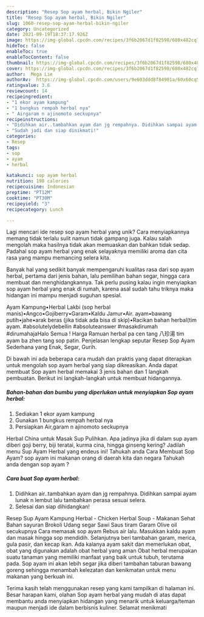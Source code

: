 ```yaml
---
description: "Resep Sop ayam herbal, Bikin Ngiler"
title: "Resep Sop ayam herbal, Bikin Ngiler"
slug: 1060-resep-sop-ayam-herbal-bikin-ngiler
category: Uncategorized
date: 2021-09-19T18:37:17.926Z
image: https://img-global.cpcdn.com/recipes/3f6b2067d1f82598/680x482cq70/sop-ayam-herbal-foto-resep-utama.jpg
hideToc: false
enableToc: true
enableTocContent: false
thumbnail: https://img-global.cpcdn.com/recipes/3f6b2067d1f82598/680x482cq70/sop-ayam-herbal-foto-resep-utama.jpg
cover: https://img-global.cpcdn.com/recipes/3f6b2067d1f82598/680x482cq70/sop-ayam-herbal-foto-resep-utama.jpg
author:  Mega Lie
authorAv:  https://img-global.cpcdn.com/users/9e603ddd8f84901a/60x60cq50/avatar.jpg
ratingvalue: 3.6
reviewcount: 14
recipeingredient:
- "1 ekor ayam kampung"
- "1 bungkus rempah herbal nya"
- " Airgaram n ajinomoto seckupnya"
recipeinstructions:
- "Didihkan air..tambahkan ayam dan jg rempahnya. Didihkan sampai ayam lunak n lembut lalu tambahkan perasa sesuai selera."
- "Sudah jadi dan siap dinikmati!"
categories:
- Resep
tags:
- sop
- ayam
- herbal

katakunci: sop ayam herbal 
nutrition: 198 calories
recipecuisine: Indonesian
preptime: "PT12M"
cooktime: "PT30M"
recipeyield: "3"
recipecategory: Lunch

---
```



Lagi mencari ide resep sop ayam herbal yang unik? Cara menyiapkannya memang tidak terlalu sulit namun tidak gampang juga. Kalau salah mengolah maka hasilnya tidak akan memuaskan dan bahkan tidak sedap. Padahal sop ayam herbal yang enak selayaknya memiliki aroma dan cita rasa yang mampu memancing selera kita.


Banyak hal yang sedikit banyak mempengaruhi kualitas rasa dari sop ayam herbal, pertama dari jenis bahan, lalu pemilihan bahan segar, hingga cara membuat dan menghidangkannya. Tak perlu pusing kalau ingin menyiapkan sop ayam herbal yang enak di rumah, karena asal sudah tahu triknya maka hidangan ini mampu menjadi suguhan spesial.

Ayam Kampung•Herbal Lakbi (sop herbal manis)•Angco•Gojiberry•Garam•Kaldu Jamur•Air. ayam•bawang putih•jahe•arak beras (jika tidak ada bisa di skip)•Racikan bahan herbal(tim ayam. #absolutelydebellin #absoluteanswer #masakdirumah #dirumahajaHalo Semua ! Harga Ramuan herbal pa cen tang 八珍湯 tim ayam ba zhen tang sop patin. Penjelasan lengkap seputar Resep Sop Ayam Sederhana yang Enak, Segar, Gurih.


Di bawah ini ada beberapa cara mudah dan praktis yang dapat diterapkan untuk mengolah sop ayam herbal yang siap dikreasikan. Anda dapat membuat Sop ayam herbal memakai 3 jenis bahan dan 1 langkah pembuatan. Berikut ini langkah-langkah untuk membuat hidangannya.

<!--inarticleads1-->

##### Bahan-bahan dan bumbu yang diperlukan untuk menyiapkan Sop ayam herbal:

1. Sediakan 1 ekor ayam kampung
1. Gunakan 1 bungkus rempah herbal nya
1. Persiapkan  Air,garam n ajinomoto seckupnya


Herbal China untuk Masak Sup Pulihkan. Apa jadinya jika di dalam sup ayam diberi goji berry, biji teratai, kurma cina, hingga ginseng kering? Jadilah menu Sup Ayam Herbal yang endeus ini! Tahukah anda Cara Membuat Sop Ayam? sop ayam ini makanan orang di daerah kita dan negara Tahukah anda dengan sop ayam ? 

<!--inarticleads2-->

##### Cara buat Sop ayam herbal:

1. Didihkan air..tambahkan ayam dan jg rempahnya. Didihkan sampai ayam lunak n lembut lalu tambahkan perasa sesuai selera.
1. Selesai dan siap dihidangkan!

Resep Sup Ayam Kampung Herbal - Chicken Herbal Soup - Makanan Sehat Bahan sayuran Brokoli Udang segar Sawi Saus tiram Garam Olive oil secukupnya Cara memasak sop ayam Rebus air lalu. Masukkan kaldu ayam dan masak hingga sop mendidih. Selanjutnya beri tambahan garam, merica, gula pasir, dan kecap ikan. Ada kalanya ayam sakit dan memerlukan obat, obat yang digunakan adalah obat herbal yang aman Obat herbal merupakan suatu tanaman yang memiliki manfaat yang baik untuk tubuh, terutama pada. Sop ayam ini akan lebih segar jika diberi tambahan taburan bawang goreng sehingga menambah kelezatan dan kenikmatan untuk menu makanan yang berkuah ini. 

Terima kasih telah menggunakan resep yang kami tampilkan di halaman ini. Besar harapan kami, olahan Sop ayam herbal yang mudah di atas dapat membantu anda menyiapkan hidangan yang menarik untuk keluarga/teman maupun menjadi ide dalam berbisnis kuliner. Selamat menikmati
